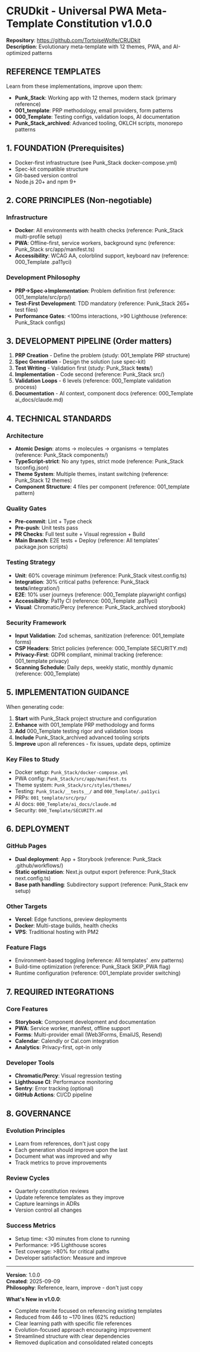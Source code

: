 # CRUDkit - Universal PWA Meta-Template Constitution v1.0.0

**Repository**: https://github.com/TortoiseWolfe/CRUDkit  
**Description**: Evolutionary meta-template with 12 themes, PWA, and AI-optimized patterns

## REFERENCE TEMPLATES
Learn from these implementations, improve upon them:
- **Punk_Stack**: Working app with 12 themes, modern stack (primary reference)
- **001_template**: PRP methodology, email providers, form patterns
- **000_Template**: Testing configs, validation loops, AI documentation
- **Punk_Stack_archived**: Advanced tooling, OKLCH scripts, monorepo patterns

## 1. FOUNDATION (Prerequisites)
- Docker-first infrastructure (see Punk_Stack docker-compose.yml)
- Spec-kit compatible structure
- Git-based version control
- Node.js 20+ and npm 9+

## 2. CORE PRINCIPLES (Non-negotiable)

### Infrastructure
- **Docker**: All environments with health checks (reference: Punk_Stack multi-profile setup)
- **PWA**: Offline-first, service workers, background sync (reference: Punk_Stack src/app/manifest.ts)
- **Accessibility**: WCAG AA, colorblind support, keyboard nav (reference: 000_Template .pa11yci)

### Development Philosophy
- **PRP→Spec→Implementation**: Problem definition first (reference: 001_template/src/prp/)
- **Test-First Development**: TDD mandatory (reference: Punk_Stack 265+ test files)
- **Performance Gates**: <100ms interactions, >90 Lighthouse (reference: Punk_Stack configs)

## 3. DEVELOPMENT PIPELINE (Order matters)

1. **PRP Creation** - Define the problem (study: 001_template PRP structure)
2. **Spec Generation** - Design the solution (use spec-kit)
3. **Test Writing** - Validation first (study: Punk_Stack __tests__/)
4. **Implementation** - Code second (reference: Punk_Stack src/)
5. **Validation Loops** - 6 levels (reference: 000_Template validation process)
6. **Documentation** - AI context, component docs (reference: 000_Template ai_docs/claude.md)

## 4. TECHNICAL STANDARDS

### Architecture
- **Atomic Design**: atoms → molecules → organisms → templates (reference: Punk_Stack components/)
- **TypeScript-strict**: No any types, strict mode (reference: Punk_Stack tsconfig.json)
- **Theme System**: Multiple themes, instant switching (reference: Punk_Stack 12 themes)
- **Component Structure**: 4 files per component (reference: 001_template pattern)

### Quality Gates
- **Pre-commit**: Lint + Type check
- **Pre-push**: Unit tests pass
- **PR Checks**: Full test suite + Visual regression + Build
- **Main Branch**: E2E tests + Deploy
(reference: All templates' package.json scripts)

### Testing Strategy
- **Unit**: 60% coverage minimum (reference: Punk_Stack vitest.config.ts)
- **Integration**: 30% critical paths (reference: Punk_Stack __tests__/integration/)
- **E2E**: 10% user journeys (reference: 000_Template playwright configs)
- **Accessibility**: Pa11y CI (reference: 000_Template .pa11yci)
- **Visual**: Chromatic/Percy (reference: Punk_Stack_archived storybook)

### Security Framework
- **Input Validation**: Zod schemas, sanitization (reference: 001_template forms)
- **CSP Headers**: Strict policies (reference: 000_Template SECURITY.md)
- **Privacy-First**: GDPR compliant, minimal tracking (reference: 001_template privacy)
- **Scanning Schedule**: Daily deps, weekly static, monthly dynamic (reference: 000_Template)

## 5. IMPLEMENTATION GUIDANCE

When generating code:
1. **Start** with Punk_Stack project structure and configuration
2. **Enhance** with 001_template PRP methodology and forms
3. **Add** 000_Template testing rigor and validation loops
4. **Include** Punk_Stack_archived advanced tooling scripts
5. **Improve** upon all references - fix issues, update deps, optimize

### Key Files to Study
- Docker setup: `Punk_Stack/docker-compose.yml`
- PWA config: `Punk_Stack/src/app/manifest.ts`
- Theme system: `Punk_Stack/src/styles/themes/`
- Testing: `Punk_Stack/__tests__/` and `000_Template/.pa11yci`
- PRPs: `001_template/src/prp/`
- AI docs: `000_Template/ai_docs/claude.md`
- Security: `000_Template/SECURITY.md`

## 6. DEPLOYMENT

### GitHub Pages
- **Dual deployment**: App + Storybook (reference: Punk_Stack .github/workflows/)
- **Static optimization**: Next.js output export (reference: Punk_Stack next.config.ts)
- **Base path handling**: Subdirectory support (reference: Punk_Stack env setup)

### Other Targets
- **Vercel**: Edge functions, preview deployments
- **Docker**: Multi-stage builds, health checks
- **VPS**: Traditional hosting with PM2

### Feature Flags
- Environment-based toggling (reference: All templates' .env patterns)
- Build-time optimization (reference: Punk_Stack SKIP_PWA flag)
- Runtime configuration (reference: 001_template provider switching)

## 7. REQUIRED INTEGRATIONS

### Core Features
- **Storybook**: Component development and documentation
- **PWA**: Service worker, manifest, offline support
- **Forms**: Multi-provider email (Web3Forms, EmailJS, Resend)
- **Calendar**: Calendly or Cal.com integration
- **Analytics**: Privacy-first, opt-in only

### Developer Tools
- **Chromatic/Percy**: Visual regression testing
- **Lighthouse CI**: Performance monitoring
- **Sentry**: Error tracking (optional)
- **GitHub Actions**: CI/CD pipeline

## 8. GOVERNANCE

### Evolution Principles
- Learn from references, don't just copy
- Each generation should improve upon the last
- Document what was improved and why
- Track metrics to prove improvements

### Review Cycles
- Quarterly constitution reviews
- Update reference templates as they improve
- Capture learnings in ADRs
- Version control all changes

### Success Metrics
- Setup time: <30 minutes from clone to running
- Performance: >95 Lighthouse scores
- Test coverage: >80% for critical paths
- Developer satisfaction: Measure and improve

---

**Version**: 1.0.0  
**Created**: 2025-09-09  
**Philosophy**: Reference, learn, improve - don't just copy

**What's New in v1.0.0**:
- Complete rewrite focused on referencing existing templates
- Reduced from 446 to ~170 lines (62% reduction)
- Clear learning path with specific file references
- Evolution-focused approach encouraging improvement
- Streamlined structure with clear dependencies
- Removed duplication and consolidated related concepts
